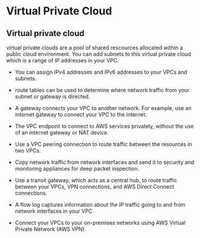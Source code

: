 # Virtual Private Cloud

## Virtual private cloud
virtual private clouds are a pool of shared rescources allocated within a public cloud environment. You can add subnets to this virtual private cloud which is a range of IP addresses in your VPC.

- You can assign IPv4 addresses and IPv6 addresses to your VPCs and subnets. 

- route tables can be used to determine where network traffic from your subnet or gateway is directed.

- A gateway connects your VPC to another network. For example, use an internet gateway to connect your VPC to the internet. 

- The VPC endpoint to connect to AWS services privately, without the use of an internet gateway or NAT device.

- Use a VPC peering connection to route traffic between the resources in two VPCs.

- Copy network traffic from network interfaces and send it to security and monitoring appliances for deep packet inspection.

- Use a transit gateway, which acts as a central hub, to route traffic between your VPCs, VPN connections, and AWS Direct Connect connections.

- A flow log captures information about the IP traffic going to and from network interfaces in your VPC.

- Connect your VPCs to your on-premises networks using AWS Virtual Private Network (AWS VPN).